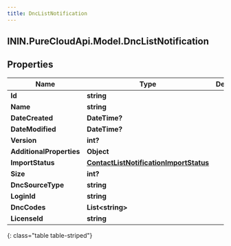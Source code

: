 ```yaml
---
title: DncListNotification
---
```

## ININ.PureCloudApi.Model.DncListNotification

## Properties

|Name | Type | Description | Notes|
|------------ | ------------- | ------------- | -------------|
| **Id** | **string** |  | [optional] |
| **Name** | **string** |  | [optional] |
| **DateCreated** | **DateTime?** |  | [optional] |
| **DateModified** | **DateTime?** |  | [optional] |
| **Version** | **int?** |  | [optional] |
| **AdditionalProperties** | **Object** |  | [optional] |
| **ImportStatus** | [**ContactListNotificationImportStatus**](ContactListNotificationImportStatus.html) |  | [optional] |
| **Size** | **int?** |  | [optional] |
| **DncSourceType** | **string** |  | [optional] |
| **LoginId** | **string** |  | [optional] |
| **DncCodes** | **List&lt;string&gt;** |  | [optional] |
| **LicenseId** | **string** |  | [optional] |
{: class="table table-striped"}


